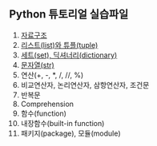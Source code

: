 ## Python 튜토리얼 실습파일

1. [자료구조](https://colab.research.google.com/drive/1Ktuc9Cb2AmYowV-5nO4LbCbqJvvYFIxs?usp=sharing)
2. [리스트(list)와 튜플(tuple)](https://colab.research.google.com/drive/1N8HTGWUcIWB51qjbmQ24_etbGvSry17o?usp=sharing)
3. [세트(set), 딕셔너리(dictionary)](https://colab.research.google.com/drive/1XbL1iKp-NneXWfJQGMG3GiaHU7j0U61L?usp=sharing)
4. [문자열(str)](https://colab.research.google.com/drive/1OfI6p9JcvMfbP9qpd96_0PMTY8UxS6wB?usp=sharing)
5. 연산(+, -, *, /, //, %)
6. 비교연산자, 논리연산자, 삼항연산자, 조건문
7. 반복문
8. Comprehension
9. 함수(function)
10. 내장함수(built-in function)
11. 패키지(package), 모듈(module)
